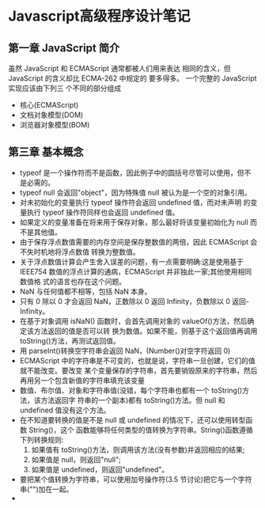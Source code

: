 # Javascript高级程序设计笔记


##  第一章 JavaScript 简介

虽然 JavaScript 和 ECMAScript 通常都被人们用来表达 相同的含义，但 JavaScript 的含义却比 ECMA-262 中规定的 要多得多。
一个完整的 JavaScript 实现应该由下列三 个不同的部分组成

* 核心(ECMAScript)
* 文档对象模型(DOM) 
* 浏览器对象模型(BOM)

## 第三章 基本概念

* typeof 是一个操作符而不是函数，因此例子中的圆括号尽管可以使用，但不是必需的。
* typeof null 会返回"object"，因为特殊值 null 被认为是一个空的对象引用。
* 对未初始化的变量执行 typeof 操作符会返回 undefined 值，而对未声明 的变量执行 typeof 操作符同样也会返回 undefined 值。
* 如果定义的变量准备在将来用于保存对象，那么最好将该变量初始化为 null 而不是其他值。
* 由于保存浮点数值需要的内存空间是保存整数值的两倍，因此 ECMAScript 会不失时机地将浮点数值 转换为整数值。
* 关于浮点数值计算会产生舍入误差的问题，有一点需要明确:这是使用基于 IEEE754 数值的浮点计算的通病，ECMAScript 并非独此一家;其他使用相同数值格 式的语言也存在这个问题。
* NaN 与任何值都不相等，包括 NaN 本身。
* 只有 0 除以 0 才会返回 NaN，正数除以 0 返回 Infinity，负数除以 0 返回-Infinity。
* 在基于对象调用 isNaN() 函数时，会首先调用对象的 valueOf()方法，然后确定该方法返回的值是否可以转 换为数值。如果不能，则基于这个返回值再调用 toString()方法，再测试返回值。
* 用 parseInt()转换空字符串会返回 NaN，(Number()对空字符返回 0)
* ECMAScript 中的字符串是不可变的，也就是说，字符串一旦创建，它们的值就不能改变。要改变 某个变量保存的字符串，首先要销毁原来的字符串，然后再用另一个包含新值的字符串填充该变量
* 数值、布尔值、对象和字符串值(没错，每个字符串也都有一个 toString()方法，该方法返回字 符串的一个副本)都有 toString()方法。但 null 和 undefined 值没有这个方法。
* 在不知道要转换的值是不是 null 或 undefined 的情况下，还可以使用转型函数 String()，这个 函数能够将任何类型的值转换为字符串。String()函数遵循下列转换规则:
  1. 如果值有 toString()方法，则调用该方法(没有参数)并返回相应的结果;
  2. 如果值是 null，则返回"null";
  3. 如果值是 undefined，则返回"undefined"。
* 要把某个值转换为字符串，可以使用加号操作符(3.5 节讨论)把它与一个字符 串("")加在一起。
* 

